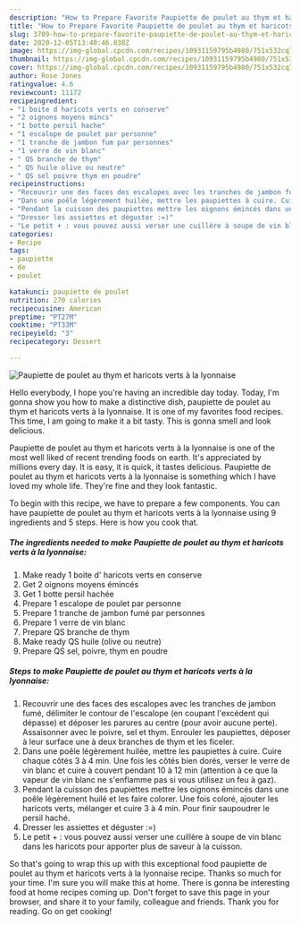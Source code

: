 ```yaml
---
description: "How to Prepare Favorite Paupiette de poulet au thym et haricots verts à la lyonnaise"
title: "How to Prepare Favorite Paupiette de poulet au thym et haricots verts à la lyonnaise"
slug: 3709-how-to-prepare-favorite-paupiette-de-poulet-au-thym-et-haricots-verts-a-la-lyonnaise
date: 2020-12-05T13:40:46.838Z
image: https://img-global.cpcdn.com/recipes/10931159795b4980/751x532cq70/paupiette-de-poulet-au-thym-et-haricots-verts-a-la-lyonnaise-photo-principale-de-la-recette.jpg
thumbnail: https://img-global.cpcdn.com/recipes/10931159795b4980/751x532cq70/paupiette-de-poulet-au-thym-et-haricots-verts-a-la-lyonnaise-photo-principale-de-la-recette.jpg
cover: https://img-global.cpcdn.com/recipes/10931159795b4980/751x532cq70/paupiette-de-poulet-au-thym-et-haricots-verts-a-la-lyonnaise-photo-principale-de-la-recette.jpg
author: Rose Jones
ratingvalue: 4.6
reviewcount: 11172
recipeingredient:
- "1 boite d haricots verts en conserve"
- "2 oignons moyens mincs"
- "1 botte persil hache"
- "1 escalope de poulet par personne"
- "1 tranche de jambon fum par personnes"
- "1 verre de vin blanc"
- " QS branche de thym"
- " QS huile olive ou neutre"
- " QS sel poivre thym en poudre"
recipeinstructions:
- "Recouvrir une des faces des escalopes avec les tranches de jambon fumé, délimiter le contour de l&#39;escalope (en coupant l&#39;excédent qui dépasse) et déposer les parures au centre (pour avoir aucune perte). Assaisonner avec le poivre, sel et thym. Enrouler les paupiettes, déposer à leur surface une à deux branches de thym et les ficeler."
- "Dans une poêle légèrement huilée, mettre les paupiettes à cuire. Cuire chaque côtés 3 à 4 min. Une fois les côtés bien dorés, verser le verre de vin blanc et cuire à couvert pendant 10 à 12 min (attention à ce que la vapeur de vin blanc ne s&#39;enflamme pas si vous utilisez un feu à gaz)."
- "Pendant la cuisson des paupiettes mettre les oignons émincés dans une poêle légèrement huilé et les faire colorer. Une fois coloré, ajouter les haricots verts, mélanger et cuire 3 à 4 min. Pour finir saupoudrer le persil haché."
- "Dresser les assiettes et déguster :=)"
- "Le petit + : vous pouvez aussi verser une cuillère à soupe de vin blanc dans les haricots pour apporter plus de saveur à la cuisson."
categories:
- Recipe
tags:
- paupiette
- de
- poulet

katakunci: paupiette de poulet 
nutrition: 270 calories
recipecuisine: American
preptime: "PT27M"
cooktime: "PT33M"
recipeyield: "3"
recipecategory: Dessert

---
```



![Paupiette de poulet au thym et haricots verts à la lyonnaise](https://img-global.cpcdn.com/recipes/10931159795b4980/751x532cq70/paupiette-de-poulet-au-thym-et-haricots-verts-a-la-lyonnaise-photo-principale-de-la-recette.jpg)

Hello everybody, I hope you're having an incredible day today. Today, I'm gonna show you how to make a distinctive dish, paupiette de poulet au thym et haricots verts à la lyonnaise. It is one of my favorites food recipes. This time, I am going to make it a bit tasty. This is gonna smell and look delicious.



Paupiette de poulet au thym et haricots verts à la lyonnaise is one of the most well liked of recent trending foods on earth. It's appreciated by millions every day. It is easy, it is quick, it tastes delicious. Paupiette de poulet au thym et haricots verts à la lyonnaise is something which I have loved my whole life. They're fine and they look fantastic.


To begin with this recipe, we have to prepare a few components. You can have paupiette de poulet au thym et haricots verts à la lyonnaise using 9 ingredients and 5 steps. Here is how you cook that.

<!--inarticleads1-->

##### The ingredients needed to make Paupiette de poulet au thym et haricots verts à la lyonnaise:

1. Make ready 1 boite d&#39; haricots verts en conserve
1. Get 2 oignons moyens émincés
1. Get 1 botte persil hachée
1. Prepare 1 escalope de poulet par personne
1. Prepare 1 tranche de jambon fumé par personnes
1. Prepare 1 verre de vin blanc
1. Prepare  QS branche de thym
1. Make ready  QS huile (olive ou neutre)
1. Prepare  QS sel, poivre, thym en poudre




<!--inarticleads2-->

##### Steps to make Paupiette de poulet au thym et haricots verts à la lyonnaise:

1. Recouvrir une des faces des escalopes avec les tranches de jambon fumé, délimiter le contour de l&#39;escalope (en coupant l&#39;excédent qui dépasse) et déposer les parures au centre (pour avoir aucune perte). Assaisonner avec le poivre, sel et thym. Enrouler les paupiettes, déposer à leur surface une à deux branches de thym et les ficeler.
1. Dans une poêle légèrement huilée, mettre les paupiettes à cuire. Cuire chaque côtés 3 à 4 min. Une fois les côtés bien dorés, verser le verre de vin blanc et cuire à couvert pendant 10 à 12 min (attention à ce que la vapeur de vin blanc ne s&#39;enflamme pas si vous utilisez un feu à gaz).
1. Pendant la cuisson des paupiettes mettre les oignons émincés dans une poêle légèrement huilé et les faire colorer. Une fois coloré, ajouter les haricots verts, mélanger et cuire 3 à 4 min. Pour finir saupoudrer le persil haché.
1. Dresser les assiettes et déguster :=)
1. Le petit + : vous pouvez aussi verser une cuillère à soupe de vin blanc dans les haricots pour apporter plus de saveur à la cuisson.




So that's going to wrap this up with this exceptional food paupiette de poulet au thym et haricots verts à la lyonnaise recipe. Thanks so much for your time. I'm sure you will make this at home. There is gonna be interesting food at home recipes coming up. Don't forget to save this page in your browser, and share it to your family, colleague and friends. Thank you for reading. Go on get cooking!
